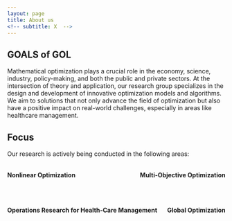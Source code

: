 ```yaml
---
layout: page
title: About us
<!-- subtitle: X  -->
---
```

## GOALS of GOL

Mathematical optimization plays a crucial role in the economy, science, industry, policy-making, and both the public and private sectors.
At the intersection of theory and application, our research group specializes in the design and development of innovative optimization models and algorithms. 
We aim to solutions that not only advance the field of optimization but also have a positive impact on real-world challenges, especially in areas like healthcare management.
  
<!-- Keenly interested in technology transfer, we keep thigh bonds with industrial partners to ensure a continuous and fruitful knowledge exchange between academia and industry.--> 

## Focus
Our research is actively being conducted in the following areas:

<div class="row" style="margin-top: 2rem; row-gap: 2rem; display: flex; flex-wrap: wrap; justify-content: space-between;">
  
  <div class="col-lg-6 col-md-12" style="margin-bottom: 2rem;">
    <div style="text-align: center;">
      <span class="fa fa-area-chart" style="color: #B8860B; font-size: 2.5em; margin-bottom: 0.5rem;"></span>
      <div><strong>Nonlinear Optimization</strong></div>
    </div>
  </div>

  <div class="col-lg-6 col-md-12" style="margin-bottom: 2rem;">
    <div style="text-align: center;">
      <span class="fa fa-sliders" style="color: #B8860B; font-size: 2.5em; margin-bottom: 0.5rem;"></span>
      <div><strong>Multi-Objective Optimization</strong></div>
    </div>
  </div>

  <div class="col-lg-6 col-md-12" style="margin-bottom: 2rem;">
    <div style="text-align: center;">
      <span class="fa fa-heartbeat" style="color: #B8860B; font-size: 2.5em; margin-bottom: 0.5rem;"></span>
      <div><strong>Operations Research for Health-Care Management</strong></div>
    </div>
  </div>

  <div class="col-lg-6 col-md-12" style="margin-bottom: 2rem;">
    <div style="text-align: center;">
      <span class="fa fa-sitemap" style="color: #B8860B; font-size: 2.5em; margin-bottom: 0.5rem;"></span>
      <div><strong>Global Optimization</strong></div>
    </div>
  </div>

</div>
 

<!-- Our **research** is actively being conducted in the following areas:
<div class="row ">
  <div class="col-lg-6 col-md-12 col-xs-12 col-sm-12">
  <div style="text-align: center;"><span class="fa fa-clock-o icon_bg icon_square"></span><div> Nonlinear Optimization
  </div></div>
</div>
<div class="col-lg-6 col-md-12 col-xs-12 col-sm-12">
<div style="text-align: center;"><span class="fa fa fa-arrows-alt icon_square"></span><div> Multi-Objective Optimization </div></div>
</div>
<div class="col-lg-6 col-md-12 col-xs-12 col-sm-12">
  <div style="text-align: center;"><span class="fa fa-dashboard icon_bg icon_square"></span><div> Operations Research for Health-Care Management </div></div>
  </div>
  <div class="col-lg-6 col-md-12 col-xs-12 col-sm-12">
  <div style="text-align: center;"><span class="fa a fa-flask icon_square"></span><div>Mixed Integer Programming</div></div>
</div>
<br />
</div>
-->

<!--
 
## Some Application areas and Partners

**Application areas**
  - Medical domain
  - Cloud-based software
  - Software development consultancy  

**Academic partners**
  - [Software and Sustainability Group at Vrije Univeristiet Amsterdam, The Netherlands](https://s2group.cs.vu.nl/){:target="_blank"} 

**Non-academic partners**
  - [Wedge](https://www.wedge.srl/){:target="_blank"}
  - [Jaewa](https://www.jaewa.com/){:target="_blank"}
  - [Lascaux](https://www.lascaux.it/){:target="_blank"}
  - [Dr.Wolf](https://www.drwolf.it/){:target="_blank"}

  We believe that research should have practical value and be useful in the real world. For this reason, we work closely with our industrial partners to understand and address their actual needs, establishing a long lasting bi-directional communication. As outlook, we aim our research endeavors to contribute to the local and international agenda by providing innovative and scientifically sound solutions for a better future.

**Industry-academia conjunct laboratory**
 - [SWARM Lab](https://swarmlab.dinfo.unifi.it/home)
 -->
